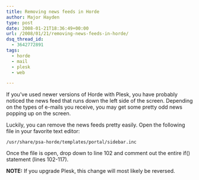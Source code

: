 ```yaml
---
title: Removing news feeds in Horde
author: Major Hayden
type: post
date: 2008-01-21T18:36:49+00:00
url: /2008/01/21/removing-news-feeds-in-horde/
dsq_thread_id:
  - 3642772891
tags:
  - horde
  - mail
  - plesk
  - web

---
```

If you've used newer versions of Horde with Plesk, you have probably noticed the news feed that runs down the left side of the screen. Depending on the types of e-mails you receive, you may get some pretty odd news popping up on the screen.

Luckily, you can remove the news feeds pretty easily. Open the following file in your favorite text editor:

`/usr/share/psa-horde/templates/portal/sidebar.inc`

Once the file is open, drop down to line 102 and comment out the entire if() statement (lines 102-117).

**NOTE:** If you upgrade Plesk, this change will most likely be reversed.
